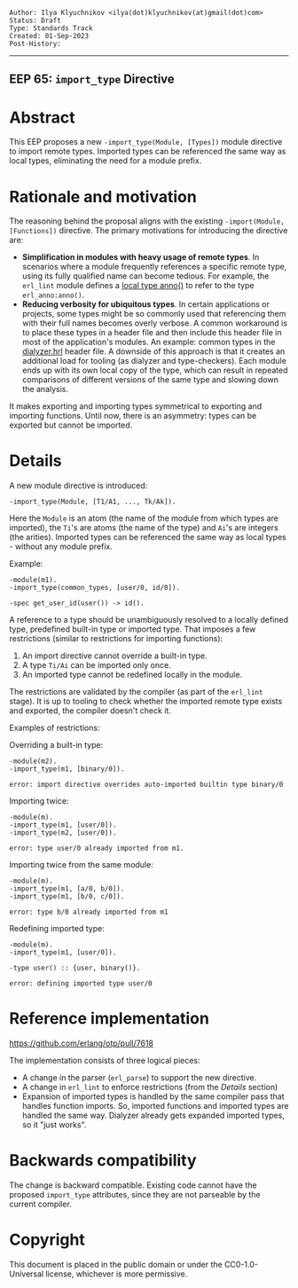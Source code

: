     Author: Ilya Klyuchnikov <ilya(dot)klyuchnikov(at)gmail(dot)com>
    Status: Draft
    Type: Standards Track
    Created: 01-Sep-2023
    Post-History:
****
EEP 65: `import_type` Directive
----

Abstract
========

This EEP proposes a new `-import_type(Module, [Types])` module directive
to import remote types. Imported types can be referenced the same way as local
types, eliminating the need for a module prefix.

Rationale and motivation
========

The reasoning behind the proposal aligns with the existing
`-import(Module, [Functions])` directive. The primary motivations for
introducing the directive are:

- **Simplification in modules with heavy usage of remote types**. In scenarios
  where a module frequently references a specific remote type, using its fully
  qualified name can become tedious. For example, the `erl_lint` module defines
  a [local type anno()](https://github.com/erlang/otp/blob/5bd165d16a62d6fa30118f846d52c016141b606e/lib/stdlib/src/erl_lint.erl#L88)
  to refer to the type `erl_anno:anno()`.
- **Reducing verbosity for ubiquitous types**. In certain applications
  or projects, some types might be so commonly used that referencing them with
  their full names becomes overly verbose. A common workaround is to place these
  types in a header file and then include this header file in most of the
  application's modules. An example: common types in the
  [dialyzer.hrl](https://github.com/erlang/otp/blob/5bd165d16a62d6fa30118f846d52c016141b606e/lib/dialyzer/src/dialyzer.hrl#L107-L176)
  header file. A downside of this approach is that it creates an additional load
  for tooling (as dialyzer and type-checkers). Each module ends up with its own
  local copy of the type, which can result in repeated comparisons of different
  versions of the same type and slowing down the analysis.

It makes exporting and importing types symmetrical to exporting and importing
functions. Until now, there is an asymmetry: types can be exported but cannot be
imported.

Details
========

A new module directive is introduced:

    -import_type(Module, [T1/A1, ..., Tk/Ak]).

Here the `Module` is an atom (the name of the module from which types are
imported), the `Ti`'s are atoms (the name of the type) and `Ai`'s are integers
(the arities). Imported types can be referenced the same way as local types -
without any module prefix.

Example:

    -module(m1).
    -import_type(common_types, [user/0, id/0]).

    -spec get_user_id(user()) -> id().

A reference to a type should be unambiguously resolved to a locally defined
type, predefined built-in type or imported type. That imposes a few restrictions
(similar to restrictions for importing functions):

1. An import directive cannot override a built-in type.
2. A type `Ti/Ai` can be imported only once.
3. An imported type cannot be redefined locally in the module.

The restrictions are validated by the compiler (as part of the `erl_lint`
stage). It is up to tooling to check whether the imported remote type exists
and exported, the compiler doesn't check it.

Examples of restrictions:

Overriding a built-in type:

    -module(m2).
    -import_type(m1, [binary/0]).

    error: import directive overrides auto-imported builtin type binary/0

Importing twice:

    -module(m).
    -import_type(m1, [user/0]).
    -import_type(m2, [user/0]).

    error: type user/0 already imported from m1.

Importing twice from the same module:

    -module(m).
    -import_type(m1, [a/0, b/0]).
    -import_type(m1, [b/0, c/0]).

    error: type b/0 already imported from m1

Redefining imported type:

    -module(m).
    -import_type(m1, [user/0]).

    -type user() :: {user, binary()}.

    error: defining imported type user/0

Reference implementation
========

<https://github.com/erlang/otp/pull/7618>

The implementation consists of three logical pieces:

- A change in the parser (`erl_parse`) to support the new directive.
- A change in `erl_lint` to enforce restrictions (from the _Details_ section)
- Expansion of imported types is handled by the same compiler pass that handles
  function imports. So, imported functions and imported types are handled
  the same way. Dialyzer already gets expanded imported types, so it
  "just works".

Backwards compatibility
========

The change is backward compatible. Existing code cannot have the proposed
`import_type` attributes, since they are not parseable by the current compiler.

Copyright
=========

This document is placed in the public domain or under the CC0-1.0-Universal
license, whichever is more permissive.
